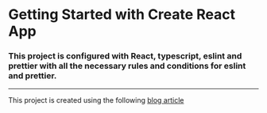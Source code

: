 # Getting Started with Create React App

### This project is configured with React, typescript, eslint and prettier with all the necessary rules and conditions for eslint and prettier.



---

This project is created using the following [blog article](https://blogs.devchallenges.io/posts/1IJGrHTeVtHQIjZuQc72)
